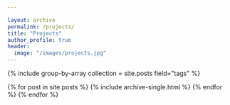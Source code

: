 ```yaml
---

layout: archive
permalink: /projects/
title: "Projects"
author_profile: true
header:
  image: "/images/projects.jpg"
---
```

{% include group-by-array collection = site.posts field="tags" %}

  {% for post in site.posts %}
      {% include archive-single.html %}
  {% endfor %}
{% endfor %}
